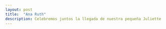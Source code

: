 ```yaml
---
layout: post
title:  "Ana Ruth"
description: Celebremos juntos la llegada de nuestra pequeña Juliette 
---
```



